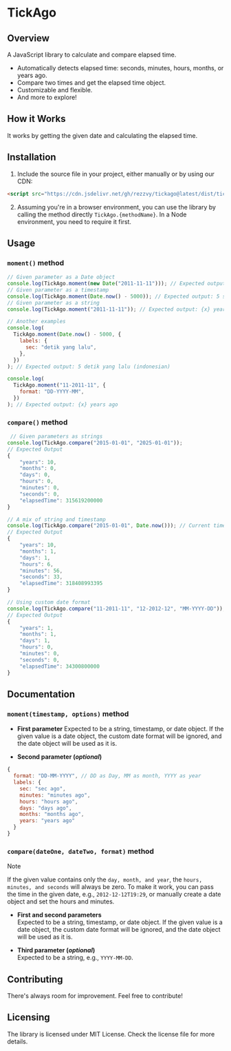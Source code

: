 # TickAgo

## Overview

A JavaScript library to calculate and compare elapsed time.

- Automatically detects elapsed time: seconds, minutes, hours, months, or years ago.
- Compare two times and get the elapsed time object.
- Customizable and flexible.
- And more to explore!

## How it Works

It works by getting the given date and calculating the elapsed time.

## Installation

1. Include the source file in your project, either manually or by using our CDN:

```html
<script src="https://cdn.jsdelivr.net/gh/rezzvy/tickago@latest/dist/tickago.min.js"></script>
```

2. Assuming you're in a browser environment, you can use the library by calling the method directly `TickAgo.{methodName}`. In a Node environment, you need to require it first.

## Usage

### `moment()` method

```javascript
// Given parameter as a Date object
console.log(TickAgo.moment(new Date("2011-11-11"))); // Expected output: {x} years ago
// Given parameter as a timestamp
console.log(TickAgo.moment(Date.now() - 5000)); // Expected output: 5 sec ago
// Given parameter as a string
console.log(TickAgo.moment("2011-11-11")); // Expected output: {x} years ago

// Another examples
console.log(
  TickAgo.moment(Date.now() - 5000, {
    labels: {
      sec: "detik yang lalu",
    },
  })
); // Expected output: 5 detik yang lalu (indonesian)

console.log(
  TickAgo.moment("11-2011-11", {
    format: "DD-YYYY-MM",
  })
); // Expected output: {x} years ago
```

### `compare()` method

```javascript
 // Given parameters as strings
console.log(TickAgo.compare("2015-01-01", "2025-01-01"));
// Expected Output
{
    "years": 10,
    "months": 0,
    "days": 0,
    "hours": 0,
    "minutes": 0,
    "seconds": 0,
    "elapsedTime": 315619200000
}

// A mix of string and timestamp
console.log(TickAgo.compare("2015-01-01", Date.now())); // Current timestamp 1738479393395
// Expected Output
{
    "years": 10,
    "months": 1,
    "days": 1,
    "hours": 6,
    "minutes": 56,
    "seconds": 33,
    "elapsedTime": 318408993395
}

// Using custom date format
console.log(TickAgo.compare("11-2011-11", "12-2012-12", "MM-YYYY-DD"));
// Expected Output
{
    "years": 1,
    "months": 1,
    "days": 1,
    "hours": 0,
    "minutes": 0,
    "seconds": 0,
    "elapsedTime": 34300800000
}
```

## Documentation

### `moment(timestamp, options)` method

- **First parameter**
  Expected to be a string, timestamp, or date object. If the given value is a date object, the custom date format will be ignored, and the date object will be used as it is.

- **Second parameter (_optional_)**

```javascript
{
  format: "DD-MM-YYYY", // DD as Day, MM as month, YYYY as year
  labels: {
    sec: "sec ago",
    minutes: "minutes ago",
    hours: "hours ago",
    days: "days ago",
    months: "months ago",
    years: "years ago"
  }
}
```

### `compare(dateOne, dateTwo, format)` method

> [!NOTE]  
> If the given value contains only the `day, month, and year`, the `hours, minutes, and seconds` will always be zero. To make it work, you can pass the time in the given date, e.g., `2012-12-12T19:29`, or manually create a date object and set the hours and minutes.

- **First and second parameters**  
  Expected to be a string, timestamp, or date object. If the given value is a date object, the custom date format will be ignored, and the date object will be used as it is.

- **Third parameter (_optional_)**  
  Expected to be a string, e.g., `YYYY-MM-DD`.

## Contributing

There's always room for improvement. Feel free to contribute!

## Licensing

The library is licensed under MIT License. Check the license file for more details.
